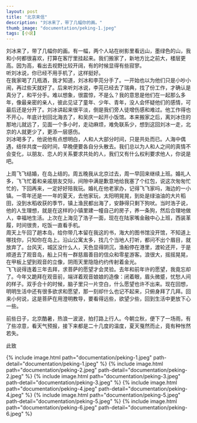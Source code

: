 ```yaml
---
layout: post
title: "北京来信"
description: "刘冰来了，带了几幅你的画。"
thumb_image: "documentation/peking-1.jpeg"
tags: [小说]
---
```


刘冰来了，带了几幅你的画。有一幅，两个人站在树影里看远山，墨绿色的山，我和小何都很喜欢，打算在客厅里挂起来。我们搬家了，新地方比之前大，楼层更高。因为高，看出去视野比较开阔，有的时候显得有些寂寥。<br>
听刘冰说，你已经不用手机了，这样挺好。<br>
在我家喝了几瓶酒，我才知道，刘冰和李芫分手了。一开始也以为他们只是小吵小闹，再过些天就好了。后来听刘冰说，李芫已经去了瑞典，找了份工作，才确认是真分了，和平分手。难以想象，很震惊，不是么？我的意思是他们在一起那么多年，像最亲密的亲人，彼此见证了童年、少年、青年，没人会怀疑他们的感情，可最后还是分开了。刘冰讲起来很平淡，倒是我们旁人徒增伤感和难过。他工作得也不开心，年底计划回北海去了，和吴庆一起开小饭馆。本来搬家之后，离刘冰住的那地儿就远了，见面一个多小时，走动麻烦，难免联系少，想到这回刘冰一走，北京的人就更少了，更添一层感伤。<br>
刘冰喝多了，他说他有点想明白，人和人大部分时间，只是共处而已。人海中偶遇，结伴共度一段时间，早晚便要各自分头散去。我们总以为人和人之间的真情不会变化，以朋友、恋人的关系要求共处的人，我们又有什么权利要求他人，你说是吧。<br>
 
上周飞飞结婚，在岛上结的。周五晚我从北京过去，周一早回来继续上班。婚礼人多，飞飞忙着和亲戚朋友交际，间隙中满是歉意地给我塞了个红包，说这次匆匆忙忙的，下回再来，一定好好陪我玩。婚礼在他老家办，记得飞飞家吗，海边的一小镇。一零年还是一一年的夏天，去他家玩，太阳明晃晃，到处是绿油油的大片稻田，没到水稻收获的季节，镇上渔民都出海了，安静得只剩下狗吠。当时浩子说，他的人生理想，就是在这样的小镇里建一幢自己的房子，养一条狗，然后合理地做人，幸福地生活。上次在上海见了浩子一面，现在在陆家嘴金融中心上班，西装革履，时间很贵，吃饭一直看手机。<br>
周天上午回了趟本岛，给你带几本留在我这的书，海大的图书馆没开馆，不知道上哪找你，只知你在岛上。沿山公寓太多，找几个当地人打听，都问不出个眉目，就放弃了。台风天，城区没什么人，天色显得阴沉，渔船停在港里，渡轮还开，于是顺道去了观音岛，船上只有一群慈眉善目的信众和零星游客。浪很大，摇摇晃晃，在甲板上望到观音的立像，阴雨天里隐隐约约传射着金光。<br>
飞飞说得连着三年去拜，求菩萨的愿望才会灵验。去年和前年许的愿望，我竟忘却了。今年又跪拜在观音前，端详着观音娘娘的造像：闭着眼，眉头微蹙，忧愁人间的样子。双手合十的时候，脑子里只一片空白，什么愿望也许不出来。现在回想，明明生活中还有很多欲求和愿望，那一刻却什么也记不起来，只俯身拜了几拜。回来小何说，这是菩萨在用澄明教导，要看得远些，欲望少些，回到生活中更放下心一些。

前些日子，北京酷暑，热浪一波波，拍打路上行人。今朝立秋，便下了一场雨，有了些凉意，看天气预报，接下来都是二十几度的温度，夏天戛然而止，竟有种怅然若失。<br>
 
此致


{% include image.html path="documentation/peking-1.jpeg" path-detail="documentation/peking-1.jpeg" %}
{% include image.html path="documentation/peking-2.jpeg" path-detail="documentation/peking-2.jpeg" %}
{% include image.html path="documentation/peking-3.jpeg" path-detail="documentation/peking-3.jpeg" %}
{% include image.html path="documentation/peking-4.jpeg" path-detail="documentation/peking-4.jpeg" %}
{% include image.html path="documentation/peking-5.jpeg" path-detail="documentation/peking-5.jpeg" %}
{% include image.html path="documentation/peking-6.jpeg" path-detail="documentation/peking-6.jpeg" %}